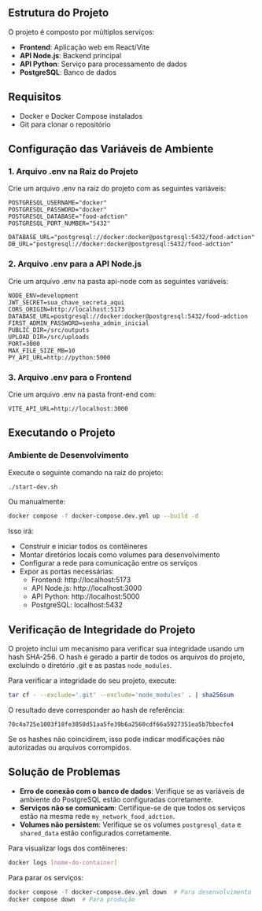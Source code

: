 ## Estrutura do Projeto

O projeto é composto por múltiplos serviços:
- **Frontend**: Aplicação web em React/Vite
- **API Node.js**: Backend principal
- **API Python**: Serviço para processamento de dados
- **PostgreSQL**: Banco de dados

## Requisitos

- Docker e Docker Compose instalados
- Git para clonar o repositório

## Configuração das Variáveis de Ambiente

### 1. Arquivo .env na Raiz do Projeto

Crie um arquivo .env na raiz do projeto com as seguintes variáveis:

```
POSTGRESQL_USERNAME="docker"
POSTGRESQL_PASSWORD="docker"
POSTGRESQL_DATABASE="food-adction"
POSTGRESQL_PORT_NUMBER="5432"

DATABASE_URL="postgresql://docker:docker@postgresql:5432/food-adction"
DB_URL="postgresql://docker:docker@postgresql:5432/food-adction"
```

### 2. Arquivo .env para a API Node.js

Crie um arquivo .env na pasta api-node com as seguintes variáveis:

```
NODE_ENV=development
JWT_SECRET=sua_chave_secreta_aqui
CORS_ORIGIN=http://localhost:5173
DATABASE_URL=postgresql://docker:docker@postgresql:5432/food-adction
FIRST_ADMIN_PASSWORD=senha_admin_inicial
PUBLIC_DIR=/src/outputs
UPLOAD_DIR=/src/uploads
PORT=3000
MAX_FILE_SIZE_MB=10
PY_API_URL=http://python:5000
```

### 3. Arquivo .env para o Frontend

Crie um arquivo .env na pasta front-end com:

```
VITE_API_URL=http://localhost:3000
```

## Executando o Projeto

### Ambiente de Desenvolvimento

Execute o seguinte comando na raiz do projeto:

```bash
./start-dev.sh
```

Ou manualmente:

```bash
docker compose -f docker-compose.dev.yml up --build -d
```

Isso irá:
- Construir e iniciar todos os contêineres
- Montar diretórios locais como volumes para desenvolvimento
- Configurar a rede para comunicação entre os serviços
- Expor as portas necessárias:
  - Frontend: http://localhost:5173
  - API Node.js: http://localhost:3000
  - API Python: http://localhost:5000
  - PostgreSQL: localhost:5432

## Verificação de Integridade do Projeto

O projeto inclui um mecanismo para verificar sua integridade usando um hash SHA-256. O hash é gerado a partir de todos os arquivos do projeto, excluindo o diretório .git e as pastas `node_modules`.

Para verificar a integridade do seu projeto, execute:

```bash
tar cf - --exclude='.git' --exclude='node_modules' . | sha256sum
```

O resultado deve corresponder ao hash de referência:
```
70c4a725e1003f18fe3050d51aa5fe39b6a2560cdf66a5927351ea5b7bbecfe4
```

Se os hashes não coincidirem, isso pode indicar modificações não autorizadas ou arquivos corrompidos.

## Solução de Problemas

- **Erro de conexão com o banco de dados**: Verifique se as variáveis de ambiente do PostgreSQL estão configuradas corretamente.
- **Serviços não se comunicam**: Certifique-se de que todos os serviços estão na mesma rede `my_network_food_adction`.
- **Volumes não persistem**: Verifique se os volumes `postgresql_data` e `shared_data` estão configurados corretamente.

Para visualizar logs dos contêineres:
```bash
docker logs [nome-do-container]
```

Para parar os serviços:
```bash
docker compose -f docker-compose.dev.yml down  # Para desenvolvimento
docker compose down  # Para produção

``` 
